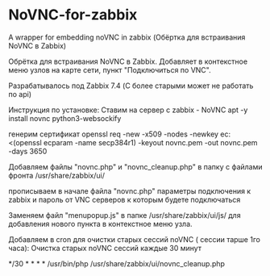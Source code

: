# NoVNC-for-zabbix
A wrapper for embedding noVNC in zabbix (Обёртка для встраивания NoVNC в Zabbix)

Обрётка для встраивания NoVNC в Zabbix.
Добавляет в контекстное меню узлов на карте сети, пункт "Подключиться по VNC".

Разрабатывалось под Zabbix 7.4 (С более старыми может не работать по api)

Инструкция по установке:
Ставим на сервер с zabbix  - NoVNC
apt -y install novnc python3-websockify

генерим сертификат
openssl req -new -x509 -nodes -newkey ec:<(openssl ecparam -name secp384r1) -keyout novnc.pem -out novnc.pem -days 3650 

Добавляем файлы "novnc.php" и "novnc_cleanup.php"
в папку c файлами фронта  /usr/share/zabbix/ui/

прописываем в начале файла "novnc.php" параметры подключения к zabbix и пароль от VNC серверов к которым будете подключаться

Заменяем файл "menupopup.js"
в папке /usr/share/zabbix/ui/js/  для добавления нового пункта в контекстное меню узла.

Добавляем в cron для очистки старых сессий noVNC ( сессии тарше 1го часа):
Очистка старых noVNC сессий каждые 30 минут

*/30 * * * * /usr/bin/php /usr/share/zabbix/ui/novnc_cleanup.php
